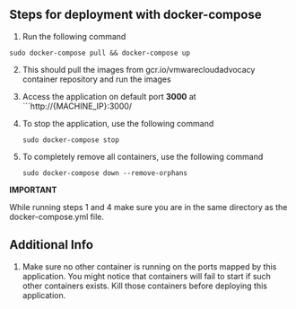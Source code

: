 ## Steps for deployment with docker-compose

1. Run the following command

```
sudo docker-compose pull && docker-compose up 

```

2. This should pull the images from gcr.io/vmwarecloudadvocacy container repository and run the images

3. Access the application on default port **3000** at ```http://{MACHINE_IP}:3000/

4. To stop the application, use the following command
   
   ``` sudo docker-compose stop ```
   
5. To completely remove all containers, use the following command

    ``` sudo docker-compose down --remove-orphans ```

**IMPORTANT** 

While running steps 1 and 4 make sure you are in the same directory as the docker-compose.yml file. 

## Additional Info

1. Make sure no other container is running on the ports mapped by this application. You might notice that containers will fail to start if such other containers exists. Kill those containers before deploying this application.

